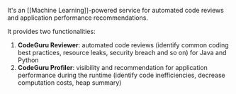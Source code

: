 It's an [[Machine Learning]]-powered service for automated code reviews and application performance recommendations.

It provides two functionalities:

1. **CodeGuru Reviewer**: automated code reviews (identify common coding best practices, resource leaks, security breach and so on) for Java and Python
2. **CodeGuru Profiler**: visibility and recommendation for application performance during the runtime (identify code inefficiencies, decrease computation costs, heap summary)